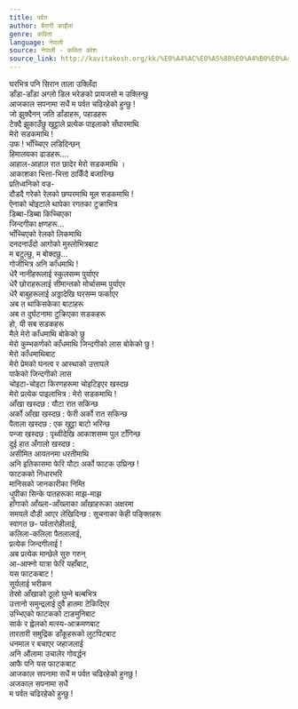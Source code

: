 ```yaml
---
title: पर्वत
author: बैरागी काइँला
genre: कविता
language: नेपाली
source: नेपाली - कविता कोश
source_link: http://kavitakosh.org/kk/%E0%A4%AC%E0%A5%88%E0%A4%B0%E0%A4%BE%E0%A4%97%E0%A5%80_%E0%A4%95%E0%A4%BE%E0%A4%87%E0%A4%81%E0%A4%B2%E0%A4%BE
---
```


घरभित्र पनि सिरान ताला उक्लिँदा  
डाँडा-डाँडा अग्लो डिल भरेङको प्रायजसो म उक्लिन्छु  
आजकाल सपनामा सधैं म पर्वत चढिरहेको हुन्छु !  
जो झुक्दैनन् जति डाँडाहरू, पहाडहरू  
टेक्दै झुकाउँछु खुट्टाले प्रत्येक पाइलाको सँघारमाथि  
मेरो सडकमाथि !  
उफ ! भाँच्चिएर लडिदिन्छन्  
हिमालयका ढाडहरू....  
आहाल-आहाल रात छादेर मेरो सडकमाथि ।  
आकाशका भित्ता-भित्ता ठाकिँदै बजारिन्छ  
प्रतिध्वनिको वज्र-  
दौडदै गरेको रेलको छप्परमाथि मूल सडकमाथि !  
ऐनाको चोइटाले थापेका रगतका टुक्राभित्र  
डिब्बा-डिब्बा किच्चिएका  
जिन्दगीका क्षणहरू...  
भाँच्चिएको रेलको लिकमाथि  
दनदनाउँदो आगोको मुस्लोभित्रबाट  
म बटुल्छु, म बोक्दछु...  
गोजीभित्र अनि काँधमाथि !  
धेरै नानीहरूलाई स्कुलसम्म पुर्याएर  
धेरै छोराहरूलाई सीमान्तको मोर्चासम्म पुर्याएर  
धेरै बाबुहरूलाई अड्डादेखि घरसम्म फर्काएर  
अब त थाकिसकेका बाटाहरू  
अब त दुर्घटनामा टुक्रिएका सडकहरू  
हो, यी सब सडकहरू  
मैले मेरो काँधमाथि बोकेको छु  
मेरो कुम्भकर्णको काँधमाथि जिन्दगीको लास बोकेको छु !  
मेरो काँधमाथिबाट  
मेरो प्रेमको घनत्व र आस्थाको उत्तापले  
पाकेको जिन्दगीको लास  
चोइटा-चोइटा किरणहरूमा चोइटिइएर खस्दछ  
मेरो प्रत्येक पाइलाभित्र : मेरो सडकमाथि !  
आँखा खस्दछ : यौटा रात सकिन्छ  
अर्को आँखा खस्दछ : फेरी अर्को रात सकिन्छ  
पैताला खस्दछ : एक खुट्टा बाटो भरिन्छ  
पन्जा खस्दछ : पृथ्वीदेखि आकाशसम्म पुल टाँगिन्छ  
दुई हात अँगालो खस्दछ :  
असीमित आयतनमा धरतीमाथि  
अनि इतिकासमा फेरि यौटा अर्को फाटक उघ्रिन्छ !  
फाटकको निधारभरि  
मानिसको जानकारीका निम्ति  
धुपीका सिन्के पातहरूका माझ-माझ  
हाँगाको आँख्ला-आँख्लाका आँखाहरूका अक्षरमा  
समयले दौडी आएर लेखिदिन्छ : सूचनाका केही पङ्क्तिहरू  
स्वागत छ- पर्वतारोहीलाई,  
कलिला-कलिला पैतलालाई,  
प्रत्येक जिन्दगीलाई !  
अब प्रत्येक मान्छेले सुरु गरुन्  
आ-आफ्नो यात्रा फेरि यहाँबाट,  
यस फाटकबाट !  
सूर्यलाई भरीकन  
तेस्रो आँखाको ठूलो घुम्ने बल्बभित्र  
उत्तानो समुन्द्रलाई दुवै हातमा टेकिदिएर  
उभ्भिएको फाटकको टाङमुनिबाट  
सार्क र ह्वेलको मत्स्य-आक्रमणबाट  
तारतारी समुद्रिक डाँकूहरूको लुटपिटबाट  
धनमाल र बचाएर जहाजलाई  
अनि औंलामा उचालेर गोवर्द्धन  
आफै पनि यस फाटकबाट  
आजकाल सपनामा सधैं म पर्वत चढिरहेको हुनछु !  
अजकाल सपनामा सधैं  
म पर्वत चढिरहेको हुन्छु !
